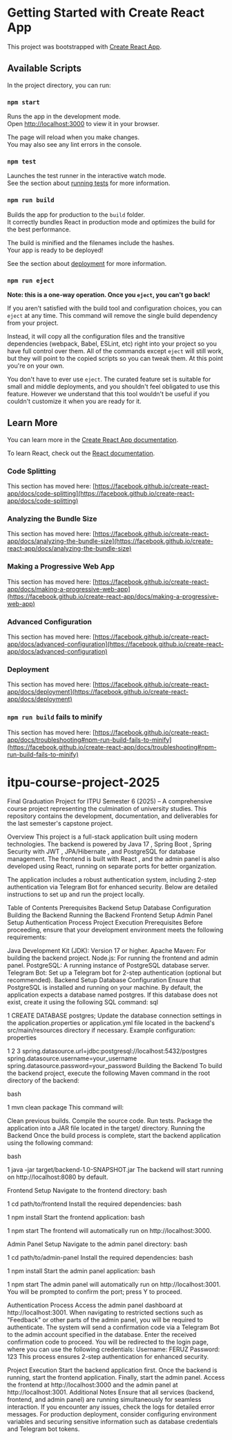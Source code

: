 # Getting Started with Create React App

This project was bootstrapped with [Create React App](https://github.com/facebook/create-react-app).

## Available Scripts

In the project directory, you can run:

### `npm start`

Runs the app in the development mode.\
Open [http://localhost:3000](http://localhost:3000) to view it in your browser.

The page will reload when you make changes.\
You may also see any lint errors in the console.

### `npm test`

Launches the test runner in the interactive watch mode.\
See the section about [running tests](https://facebook.github.io/create-react-app/docs/running-tests) for more information.

### `npm run build`

Builds the app for production to the `build` folder.\
It correctly bundles React in production mode and optimizes the build for the best performance.

The build is minified and the filenames include the hashes.\
Your app is ready to be deployed!

See the section about [deployment](https://facebook.github.io/create-react-app/docs/deployment) for more information.

### `npm run eject`

**Note: this is a one-way operation. Once you `eject`, you can't go back!**

If you aren't satisfied with the build tool and configuration choices, you can `eject` at any time. This command will remove the single build dependency from your project.

Instead, it will copy all the configuration files and the transitive dependencies (webpack, Babel, ESLint, etc) right into your project so you have full control over them. All of the commands except `eject` will still work, but they will point to the copied scripts so you can tweak them. At this point you're on your own.

You don't have to ever use `eject`. The curated feature set is suitable for small and middle deployments, and you shouldn't feel obligated to use this feature. However we understand that this tool wouldn't be useful if you couldn't customize it when you are ready for it.

## Learn More

You can learn more in the [Create React App documentation](https://facebook.github.io/create-react-app/docs/getting-started).

To learn React, check out the [React documentation](https://reactjs.org/).

### Code Splitting

This section has moved here: [https://facebook.github.io/create-react-app/docs/code-splitting](https://facebook.github.io/create-react-app/docs/code-splitting)

### Analyzing the Bundle Size

This section has moved here: [https://facebook.github.io/create-react-app/docs/analyzing-the-bundle-size](https://facebook.github.io/create-react-app/docs/analyzing-the-bundle-size)

### Making a Progressive Web App

This section has moved here: [https://facebook.github.io/create-react-app/docs/making-a-progressive-web-app](https://facebook.github.io/create-react-app/docs/making-a-progressive-web-app)

### Advanced Configuration

This section has moved here: [https://facebook.github.io/create-react-app/docs/advanced-configuration](https://facebook.github.io/create-react-app/docs/advanced-configuration)

### Deployment

This section has moved here: [https://facebook.github.io/create-react-app/docs/deployment](https://facebook.github.io/create-react-app/docs/deployment)

### `npm run build` fails to minify

This section has moved here: [https://facebook.github.io/create-react-app/docs/troubleshooting#npm-run-build-fails-to-minify](https://facebook.github.io/create-react-app/docs/troubleshooting#npm-run-build-fails-to-minify)



# itpu-course-project-2025
Final Graduation Project for ITPU Semester 6 (2025) – A comprehensive course project representing the culmination of university studies. This repository contains the development, documentation, and deliverables for the last semester's capstone project.

Overview
This project is a full-stack application built using modern technologies. The backend is powered by Java 17 , Spring Boot , Spring Security with JWT , JPA/Hibernate , and PostgreSQL for database management. The frontend is built with React , and the admin panel is also developed using React, running on separate ports for better organization.

The application includes a robust authentication system, including 2-step authentication via Telegram Bot for enhanced security. Below are detailed instructions to set up and run the project locally.

Table of Contents
Prerequisites
Backend Setup
Database Configuration
Building the Backend
Running the Backend
Frontend Setup
Admin Panel Setup
Authentication Process
Project Execution
Prerequisites
Before proceeding, ensure that your development environment meets the following requirements:

Java Development Kit (JDK): Version 17 or higher.
Apache Maven: For building the backend project.
Node.js: For running the frontend and admin panel.
PostgreSQL: A running instance of PostgreSQL database server.
Telegram Bot: Set up a Telegram bot for 2-step authentication (optional but recommended).
Backend Setup
Database Configuration
Ensure that PostgreSQL is installed and running on your machine.
By default, the application expects a database named postgres. If this database does not exist, create it using the following SQL command:
sql


1
CREATE DATABASE postgres;
Update the database connection settings in the application.properties or application.yml file located in the backend's src/main/resources directory if necessary. Example configuration:
properties


1
2
3
spring.datasource.url=jdbc:postgresql://localhost:5432/postgres
spring.datasource.username=your_username
spring.datasource.password=your_password
Building the Backend
To build the backend project, execute the following Maven command in the root directory of the backend:

bash


1
mvn clean package
This command will:

Clean previous builds.
Compile the source code.
Run tests.
Package the application into a JAR file located in the target/ directory.
Running the Backend
Once the build process is complete, start the backend application using the following command:

bash


1
java -jar target/backend-1.0-SNAPSHOT.jar
The backend will start running on http://localhost:8080 by default.

Frontend Setup
Navigate to the frontend directory:
bash


1
cd path/to/frontend
Install the required dependencies:
bash


1
npm install
Start the frontend application:
bash


1
npm start
The frontend will automatically run on http://localhost:3000.

Admin Panel Setup
Navigate to the admin panel directory:
bash


1
cd path/to/admin-panel
Install the required dependencies:
bash


1
npm install
Start the admin panel application:
bash


1
npm start
The admin panel will automatically run on http://localhost:3001. You will be prompted to confirm the port; press Y to proceed.

Authentication Process
Access the admin panel dashboard at http://localhost:3001.
When navigating to restricted sections such as "Feedback" or other parts of the admin panel, you will be required to authenticate.
The system will send a confirmation code via a Telegram Bot to the admin account specified in the database.
Enter the received confirmation code to proceed.
You will be redirected to the login page, where you can use the following credentials:
Username: FERUZ
Password: 123
This process ensures 2-step authentication for enhanced security.

Project Execution
Start the backend application first.
Once the backend is running, start the frontend application.
Finally, start the admin panel.
Access the frontend at http://localhost:3000 and the admin panel at http://localhost:3001.
Additional Notes
Ensure that all services (backend, frontend, and admin panel) are running simultaneously for seamless interaction.
If you encounter any issues, check the logs for detailed error messages.
For production deployment, consider configuring environment variables and securing sensitive information such as database credentials and Telegram bot tokens.